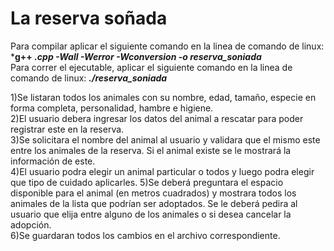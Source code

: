 # La reserva soñada
Para compilar aplicar el siguiente comando en la linea de comando de linux: ***g++ *.cpp -Wall -Werror -Wconversion -o reserva_soniada***   
Para correr el ejecutable, aplicar el siguiente comando en la linea de comando de linux: ***./reserva_soniada***  

1)Se listaran todos los animales con su nombre, edad, tamaño, especie en forma completa, personalidad, hambre e higiene.  
2)El usuario debera ingresar los datos del animal a rescatar para poder registrar este en la reserva.  
3)Se solicitara el nombre del animal al usuario y validara que el mismo este entre los animales de la reserva. Si el animal existe se le mostrará la información de este.  
4)El usuario podra elegir un animal particular o todos y luego podra elegir que tipo de cuidado aplicarles.
5)Se deberá preguntara el espacio disponible para el animal (en metros cuadrados) y mostrara todos los animales de la lista que podrían ser adoptados. Se le deberá pedira al usuario que elija entre alguno de los animales o si desea cancelar la adopción.  
6)Se guardaran todos los cambios en el archivo correspondiente.


